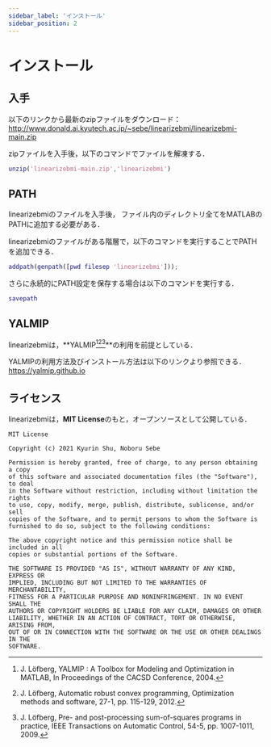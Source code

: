 ```yaml
---
sidebar_label: 'インストール'
sidebar_position: 2
---
```


# インストール

## 入手
<!-- linearizebmiをダウンロードする方法は以下の2通りである．

1. 以下のリンクから最新のzip(tar.gz)ファイルをダウンロード：<br/>
https://github.com/lennyQL/linearizebmi/releases <br/>
zip(tar.gz)ファイルを入手後，ファイルを解凍する．

2. gitを利用して以下のコマンドからリポジトリを入手：
```bash
git clone https://github.com/lennyQL/linearizebmi.git
``` -->

以下のリンクから最新のzipファイルをダウンロード：<br/>
http://www.donald.ai.kyutech.ac.jp/~sebe/linearizebmi/linearizebmi-main.zip

zipファイルを入手後，以下のコマンドでファイルを解凍する．
```matlab
unzip('linearizebmi-main.zip','linearizebmi')
```


## PATH
linearizebmiのファイルを入手後，
ファイル内のディレクトリ全てをMATLABのPATHに追加する必要がある．

linearizebmiのファイルがある階層で，以下のコマンドを実行することでPATHを追加できる．
```matlab
addpath(genpath([pwd filesep 'linearizebmi']));
```
さらに永続的にPATH設定を保存する場合は以下のコマンドを実行する．
```matlab
savepath
```

## YALMIP
linearizebmiは，**YALMIP[^1][^2][^3]**の利用を前提としている．

YALMIPの利用方法及びインストール方法は以下のリンクより参照できる．<br/>
https://yalmip.github.io

## ライセンス
linearizebmiは，**MIT License**のもと，オープンソースとして公開している．

```title="MIT License"
MIT License

Copyright (c) 2021 Kyurin Shu, Noboru Sebe

Permission is hereby granted, free of charge, to any person obtaining a copy
of this software and associated documentation files (the "Software"), to deal
in the Software without restriction, including without limitation the rights
to use, copy, modify, merge, publish, distribute, sublicense, and/or sell
copies of the Software, and to permit persons to whom the Software is
furnished to do so, subject to the following conditions:

The above copyright notice and this permission notice shall be included in all
copies or substantial portions of the Software.

THE SOFTWARE IS PROVIDED "AS IS", WITHOUT WARRANTY OF ANY KIND, EXPRESS OR
IMPLIED, INCLUDING BUT NOT LIMITED TO THE WARRANTIES OF MERCHANTABILITY,
FITNESS FOR A PARTICULAR PURPOSE AND NONINFRINGEMENT. IN NO EVENT SHALL THE
AUTHORS OR COPYRIGHT HOLDERS BE LIABLE FOR ANY CLAIM, DAMAGES OR OTHER
LIABILITY, WHETHER IN AN ACTION OF CONTRACT, TORT OR OTHERWISE, ARISING FROM,
OUT OF OR IN CONNECTION WITH THE SOFTWARE OR THE USE OR OTHER DEALINGS IN THE
SOFTWARE.
```



[^1]: J. Löfberg, YALMIP : A Toolbox for Modeling and Optimization in MATLAB, In Proceedings of the CACSD Conference, 2004.
[^2]: J. Löfberg, Automatic robust convex programming, Optimization methods and software, 27-1, pp. 115-129, 2012.
[^3]: J. Löfberg, Pre- and post-processing sum-of-squares programs in practice, IEEE Transactions on Automatic Control, 54-5, pp. 1007-1011, 2009.